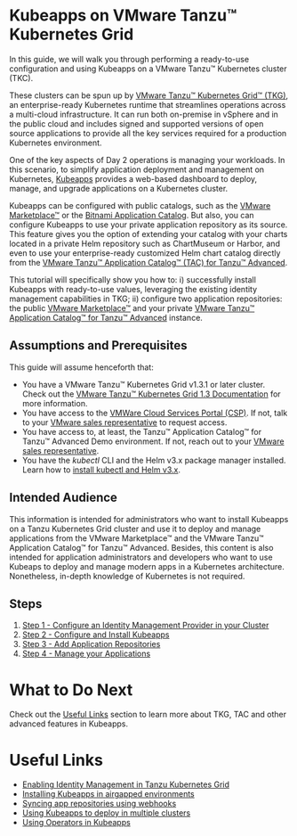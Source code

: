 # Kubeapps on VMware Tanzu™ Kubernetes Grid

In this guide, we will walk you through performing a ready-to-use configuration and using Kubeapps on a VMware Tanzu™ Kubernetes cluster (TKC).

These clusters can be spun up by [VMware Tanzu™ Kubernetes Grid™ (TKG)](https://tanzu.vmware.com/kubernetes-grid), an enterprise-ready Kubernetes runtime that streamlines operations across a multi-cloud infrastructure. It can run both on-premise in vSphere and in the public cloud and includes signed and supported versions of open source applications to provide all the key services required for a production Kubernetes environment.

One of the key aspects of Day 2 operations is managing your workloads. In this scenario, to simplify application deployment and management on Kubernetes, [Kubeapps](https://kubeapps.com/) provides a web-based dashboard to deploy, manage, and upgrade applications on a Kubernetes cluster.

Kubeapps can be configured with public catalogs, such as the [VMware Marketplace™](https://marketplace.cloud.vmware.com/) or the [Bitnami Application Catalog](https://bitnami.com/stacks/helm). But also, you can configure Kubeapps to use your private application repository as its source.
This feature gives you the option of extending your catalog with your charts located in a private Helm repository such as ChartMuseum or Harbor, and even to use your enterprise-ready customized Helm chart catalog directly from the [VMware Tanzu™ Application Catalog™ (TAC) for Tanzu™ Advanced](https://tanzu.vmware.com/application-catalog).

This tutorial will specifically show you how to: i) successfully install Kubeapps with ready-to-use values, leveraging the existing identity management capabilities in TKG; ii) configure two application repositories: the public [VMware Marketplace™](https://marketplace.cloud.vmware.com/) and your private [VMware Tanzu™ Application Catalog™ for Tanzu™ Advanced](https://tanzu.vmware.com/application-catalog) instance.

## Assumptions and Prerequisites

This guide will assume henceforth that:

- You have a VMware Tanzu™ Kubernetes Grid v1.3.1 or later cluster. Check out the [VMware Tanzu™ Kubernetes Grid 1.3 Documentation](https://docs.vmware.com/en/VMware-Tanzu-Kubernetes-Grid/1.3/vmware-tanzu-kubernetes-grid-13/GUID-index.html) for more information.
- You have access to the [VMWare Cloud Services Portal (CSP)](https://console.cloud.vmware.com/). If not, talk to your [VMware sales representative](https://www.vmware.com/company/contact_sales.html) to request access.
- You have access to, at least, the Tanzu™ Application Catalog™ for Tanzu™ Advanced Demo environment. If not, reach out to your [VMware sales representative](https://www.vmware.com/company/contact_sales.html).
- You have the _kubectl_ CLI and the Helm v3.x package manager installed. Learn how to [install kubectl and Helm v3.x](https://docs.bitnami.com/kubernetes/get-started-kubernetes/#step-3-install-kubectl-command-line).

## Intended Audience

This information is intended for administrators who want to install Kubeapps on a Tanzu Kubernetes Grid cluster and use it to deploy and manage applications from the VMware Marketplace™ and the VMware Tanzu™ Application Catalog™ for Tanzu™ Advanced. Besides, this content is also intended for application administrators and developers who want to use Kubeaps to deploy and manage modern apps in a Kubernetes architecture. Nonetheless, in-depth knowledge of Kubernetes is not required.

## Steps

1. [Step 1 - Configure an Identity Management Provider in your Cluster](./step-1.md)
2. [Step 2 - Configure and Install Kubeapps](./step-2.md)
3. [Step 3 - Add Application Repositories](./step-3.md)
4. [Step 4 - Manage your Applications](./step-4.md)

# What to Do Next

Check out the [Useful Links](#useful-links) section to learn more about TKG, TAC and other advanced features in Kubeapps.

# Useful Links

- [Enabling Identity Management in Tanzu Kubernetes Grid](https://docs.vmware.com/en/VMware-Tanzu-Kubernetes-Grid/1.3/vmware-tanzu-kubernetes-grid-13/GUID-mgmt-clusters-enabling-id-mgmt.html)
- [Installing Kubeapps in airgapped environments](https://github.com/kubeapps/kubeapps/blob/master/docs/user/offline-installation.md)
- [Syncing app repositories using webhooks](https://github.com/kubeapps/kubeapps/blob/master/docs/user/syncing-apprepository-webhook.md)
- [Using Kubeapps to deploy in multiple clusters](https://github.com/kubeapps/kubeapps/blob/master/docs/user/deploying-to-multiple-clusters.md)
- [Using Operators in Kubeapps](https://github.com/kubeapps/kubeapps/blob/master/docs/user/operators.md)

